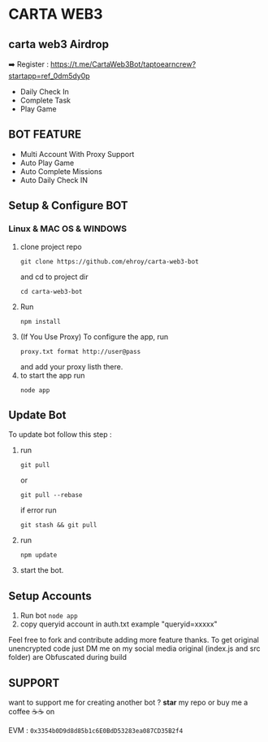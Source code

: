 # CARTA WEB3

## carta web3 Airdrop

➡️ Register : https://t.me/CartaWeb3Bot/taptoearncrew?startapp=ref_0dm5dy0p

- Daily Check In
- Complete Task
- Play Game

## BOT FEATURE

- Multi Account With Proxy Support
- Auto Play Game
- Auto Complete Missions
- Auto Daily Check IN

## Setup & Configure BOT

### Linux & MAC OS & WINDOWS

1. clone project repo
   ```
   git clone https://github.com/ehroy/carta-web3-bot
   ```
   and cd to project dir
   ```
   cd carta-web3-bot
   ```
2. Run
   ```
   npm install
   ```
3. (If You Use Proxy) To configure the app, run
   ```
   proxy.txt format http://user@pass
   ```
   and add your proxy listh there.
4. to start the app run
   ```
   node app
   ```

## Update Bot

To update bot follow this step :

1. run
   ```
   git pull
   ```
   or
   ```
   git pull --rebase
   ```
   if error run
   ```
   git stash && git pull
   ```
2. run
   ```
   npm update
   ```
3. start the bot.

## Setup Accounts

1. Run bot `node app`
2. copy queryid account in auth.txt example "queryid=xxxxx"

Feel free to fork and contribute adding more feature thanks. To get original unencrypted code just DM me on my social media original (index.js and src folder) are Obfuscated during build

## SUPPORT

want to support me for creating another bot ?
**star** my repo or buy me a coffee ☕☕ on

EVM : `0x3354b0D9d8d85b1c6E0BdD53283ea087CD35B2f4`

